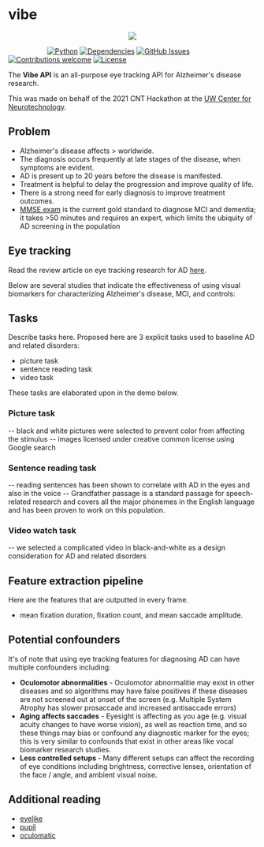# vibe

<p align="center">
  <img src="https://github.com/nostalgia-cnt/vibe/blob/main/assets/vibe.gif?raw=true">


&nbsp;&nbsp;&nbsp;&nbsp;&nbsp;&nbsp;&nbsp;&nbsp;&nbsp;&nbsp;&nbsp;&nbsp;&nbsp;&nbsp;&nbsp;&nbsp;&nbsp;&nbsp;&nbsp;
[![Python](https://img.shields.io/badge/python-v3.6+-blue.svg)](https://github.com/jim-schwoebel/allie/blob/master/Dockerfile)
[![Dependencies](https://img.shields.io/badge/dependencies-up%20to%20date-brightgreen.svg)](https://github.com/jim-schwoebel/allie/blob/master/requirements.txt)
[![GitHub Issues](https://img.shields.io/github/issues/anfederico/Clairvoyant.svg)](https://github.com/jim-schwoebel/allie/issues)
[![Contributions welcome](https://img.shields.io/badge/contributions-welcome-orange.svg)](https://github.com/jim-schwoebel/allie/projects)
[![License](https://img.shields.io/badge/license-Apache%202-blue)](https://www.apache.org/licenses/LICENSE-2.0.html)
</p>

The <strong>Vibe API</strong> is an all-purpose eye tracking API for Alzheimer's disease research.

This was made on behalf of the 2021 CNT Hackathon at the [UW Center for Neurotechnology](http://www.csne-erc.org/).

## Problem

- Alzheimer's disease affects > worldwide. 
- The diagnosis occurs frequently at late stages of the disease, when symptoms are evident. 
- AD is present up to 20 years before the disease is manifested. 
- Treatment is helpful to delay the progression and improve quality of life. 
- There is a strong need for early diagnosis to improve treatment outcomes. 
- [MMSE exam](http://www.fammed.usouthal.edu/Guides%26JobAids/Geriatric/MMSE.pdf) is the current gold standard to diagnose MCI and dementia; it takes >50 minutes and requires an expert, which limits the ubiquity of AD screening in the population

## Eye tracking 
Read the review article on eye tracking research for AD [here](https://www.hindawi.com/journals/cmmm/2018/2676409/).

Below are several studies that indicate the effectiveness of using visual biomarkers for characterizing Alzheimer's disease, MCI, and controls:

## Tasks
Describe tasks here.
Proposed here are 3 explicit tasks used to baseline AD and related disorders:
- picture task 
- sentence reading task
- video task 

These tasks are elaborated upon in the demo below.

### Picture task
-- black and white pictures were selected to prevent color from affecting the stimulus 
-- images licensed under creative common license using Google search

### Sentence reading task
-- reading sentences has been shown to correlate with AD in the eyes and also in the voice
-- Grandfather passage is a standard passage for speech-related research and covers all the major phonemes in the English language and has been proven to work on this population.

### Video watch task
-- we selected a complicated video in black-and-white as a design consideration for AD and related disorders

## Feature extraction pipeline

Here are the features that are outputted in every frame.
- mean fixation duration, fixation count, and mean saccade amplitude. 


## Potential confounders
It's of note that using eye tracking features for diagnosing AD can have multiple confounders including: 
* <strong>Oculomotor abnormalities</strong> - Oculomotor abnormalitie may exist in other diseases and so algorithms may have false positives if these diseases are not screened out at onset of the screen (e.g. Multiple System Atrophy has slower prosaccade and increased antisaccade errors)
* <strong>Aging affects saccades</strong> - Eyesight is affecting as you age (e.g. visual acuity changes to have worse vision), as well as reaction time, and so these things may bias or confound any diagnostic marker for the eyes; this is very similar to confounds that exist in other areas like vocal biomarker research studies.
* <strong>Less controlled setups </strong> - Many different setups can affect the recording of eye conditions including brightness, corrective lenses, orientation of the face / angle, and ambient visual noise.

## Additional reading 
- [eyelike](https://github.com/trishume/eyeLike)
- [pupil](https://github.com/pupil-labs/pupil)
- [oculomatic](https://github.com/oculomatic/oculomatic-release)
